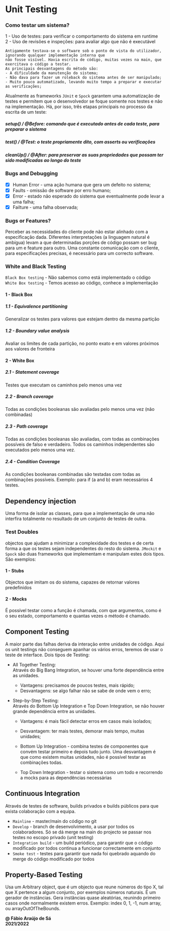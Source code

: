 # Unit Testing

### Como testar um sistema?

1 - Uso de testes: para verificar o comportamento do sistema em runtime <br>
2 - Uso de revisões e inspeções: para avaliar algo que não é executável <br>

    Antigamente testava-se o software sob o ponto de vista do utilizador, ignorando qualquer implementação interna que 
    não fosse visível. Havia escrita de código, muitas vezes na main, que exercitava o código a testar.
    As principais desvantagens do método são:
    - A dificuldade da manutenção do sistema;
    - Não dava para fazer um roleback do sistema antes de ser manipulado;
    - Muito pouco automatizado, levando muito tempo a preparar e executar as verificações;

Atualmente as frameworks `JUnit` e `Spock` garantem uma automatização de testes e permitem que o desenvolvedor se foque somente nos testes e não na implementação. Há, por isso, três etapas principais no processo da escrita de um teste: <br>
##### setup() / @Before: comando que é executado antes de cada teste, para preparar o sistema
##### test() / @Test: o teste propriamente dito, com asserts ou verificações
##### cleanUp() / @After: para preservar as suas propriedades que possam ter sido modificadas ao longo do teste

### Bugs and Debugging

- [X] Human Error - uma ação humana que gera um defeito no sistema; <br>
- [X] Faults - omissão de software por erro humano; <br>
- [X] Error - estado não esperado do sistema que eventualmente pode levar a uma falha; <br>
- [X] Failture - uma falha observada; <br>

### Bugs or Features?

Perceber as necessidades do cliente pode não estar alinhado com a especificação dada.
Diferentes interpretações (a linguagem natural é ambígua) levam a que determinadas porções de código possam ser bug para um e feature para outro.
Uma constante comunicação com o cliente, para especificações precisas, é necessário para um correcto software.

### White and Black Testing

`Black Box testing` - Não sabemos como está implementado o código <br>
`White Box testing` - Temos acesso ao código, conhece a implementação <br>

#### 1 - Black Box

##### 1.1 - Equivalence partitioning
Generalizar os testes para valores que estejam dentro da mesma partição

##### 1.2 - Boundary value analysis
Avaliar os limites de cada partição, no ponto exato e em valores próximos aos valores de fronteira

#### 2 - White Box

##### 2.1 - Statement coverage
Testes que executam os caminhos pelo menos uma vez

##### 2.2 - Branch coverage
Todas as condições booleanas são avaliadas pelo menos uma vez (não combinadas)

##### 2.3 - Path coverage
Todas as condições booleanas são avaliadas, com todas as combinações possíveis de falso e verdadeiro. Todos os caminhos independentes são executados pelo menos uma vez.

##### 2.4 - Condition Coverage
As condições booleanas combinadas são testadas com todas as combinações possíveis. Exemplo: para if (a and b) eram necessários 4 testes.
<br>

## Dependency injection
Uma forma de isolar as classes, para que a implementação de uma não interfira totalmente
no resultado de um conjunto de testes de outra.

### Test Doubles
objectos que ajudam a minimizar a complexidade dos testes e de certa forma a que os testes sejam independentes do resto do sistema. `JMockit` e `Spock` são duas frameworks que implementam e manipulam estes dois tipos. São exemplos:

#### 1 - Stubs
Objectos que imitam os do sistema, capazes de retornar valores predefinidos

#### 2 - Mocks
É possível testar como a função é chamada, com que argumentos, como é o seu estado, comportamento e quantas vezes o método é chamado.

## Component Testing
A maior parte das falhas deriva da interação entre unidades de código. Aqui os unit testings não conseguem apanhar os vários erros, teremos de usar o teste de interface. Dois tipos de Testing:

- All Together Testing: <br>
Através do Big Bang Integration, se houver uma forte dependência entre as unidades. 
  - Vantagens: precisamos de poucos testes, mais rápido; 
  - Desvantagens: se algo falhar não se sabe de onde vem o erro;

- Step-by-Step Testing: <br>
Através do Bottom Up Integration e Top Down Integration, se não houver grande dependência entre as unidades.
  - Vantagens: é mais fácil detectar erros em casos mais isolados;
  - Desvantagem: ter mais testes, demorar mais tempo, muitas unidades;

  - Bottom Up Integration - combina testes de componentes que convém testar primeiro e depois tudo junto. Uma desvantagem é que como existem muitas unidades, não é possível testar as combinações todas.
  - Top Down Integration - testar o sistema como um todo e recorrendo a mocks para as dependências necessárias

## Continuous Integration
Através de testes de software, builds privados e builds públicos para que exista colaboração com a equipa.

- `Mainline` - master/main do código no git
- `Develop` - branch de desenvolvimento, a usar por todos os colaboradores. Só se dá merge na main do projecto se passar nos testes no escopo privado (unit testing)
- `Integration build` - um build periódico, para garantir que o código modificado por todos continua a funcionar correctamente em conjunto
- `Smoke test` - testes para garantir que nada foi quebrado aquando do merge do código modificado por todos

## Property-Based Testing
Usa um Arbitrary object, que é um objecto que reune números do tipo X, tal que X pertence a algum conjunto, por exemplos
números naturais. É um gerador de instâncias. Gera instâncias quase aleatórias, reunindo primeiro casos onde
normalmente existem erros. Exemplo: index 0, 1, -1, num array, ou arrayOutOfTheBounds.

**@ Fábio Araújo de Sá** <br/>
**2021/2022**